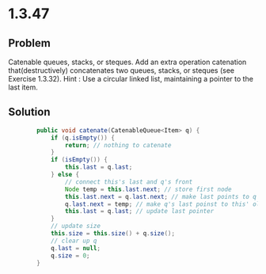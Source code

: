 # 1.3.47

## Problem

Catenable queues, stacks, or steques. Add an extra operation catenation that(destructively) concatenates two queues, stacks, or steques (see Exercise 1.3.32). Hint : Use a circular linked list, maintaining a pointer to the last item.

## Solution

```java
        public void catenate(CatenableQueue<Item> q) {
            if (q.isEmpty()) {
                return; // nothing to catenate
            }
            if (isEmpty()) {
                this.last = q.last;
            } else {
                // connect this's last and q's front
                Node temp = this.last.next; // store first node
                this.last.next = q.last.next; // make last points to q's first
                q.last.next = temp; // make q's last poinst to this' old first
                this.last = q.last; // update last pointer
            }
            // update size
            this.size = this.size() + q.size();
            // clear up q
            q.last = null;
            q.size = 0;
        }
```
